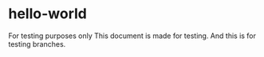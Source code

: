 # hello-world
For testing purposes only
This document is made for testing.
And this is for testing branches.
